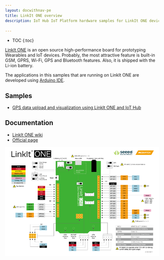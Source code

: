 ```yaml
---
layout: docwithnav-pe
title: LinkIt ONE overview
description: IoT Hub IoT Platform hardware samples for LinkIt ONE devices.

---
```


* TOC
{:toc}

[LinkIt ONE](http://wiki.seeed.cc/LinkIt_ONE/) is an open source high-performance board for prototyping Wearables and IoT devices.
Probably, the most attractive feature is built-in GSM, GPRS, Wi-Fi, GPS and Bluetooth features. Also, it is shipped with the Li-ion battery.

The applications in this samples that are running on LinkIt ONE are developed using [Arduino IDE](https://www.arduino.cc/en/Main/Software).

## Samples

 - [GPS data upload and visualization using LinkIt ONE and IoT Hub](/docs/samples/linkit-one/gps/)

## Documentation

 - [LinkIt ONE wiki](http://wiki.seeed.cc/LinkIt_ONE/)
 - [Official page](http://labs.mediatek.com/site/global/developer_tools/mediatek_linkit/whatis_linkit_one/index.gsp)

 ![image](https://raw.githubusercontent.com/SeeedDocument/Linkit-ONE/master/image/1000px-LinkItONE_RESOURCE.png)